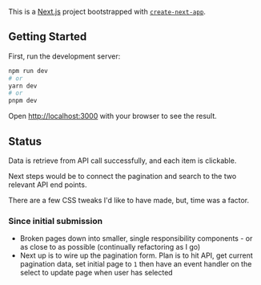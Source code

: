 This is a [Next.js](https://nextjs.org/) project bootstrapped with [`create-next-app`](https://github.com/vercel/next.js/tree/canary/packages/create-next-app).

## Getting Started

First, run the development server:

```bash
npm run dev
# or
yarn dev
# or
pnpm dev
```

Open [http://localhost:3000](http://localhost:3000) with your browser to see the result.

## Status

Data is retrieve from API call successfully, and each item is clickable.

Next steps would be to connect the pagination and search to the two relevant API end points.

There are a few CSS tweaks I'd like to have made, but, time was a factor.

### Since initial submission

- Broken pages down into smaller, single responsibility components - or as close to as possible (continually refactoring as I go)
- Next up is to wire up the pagination form. Plan is to hit API, get current pagination data, set initial page to `1` then have an event handler on the select to update page when user has selected